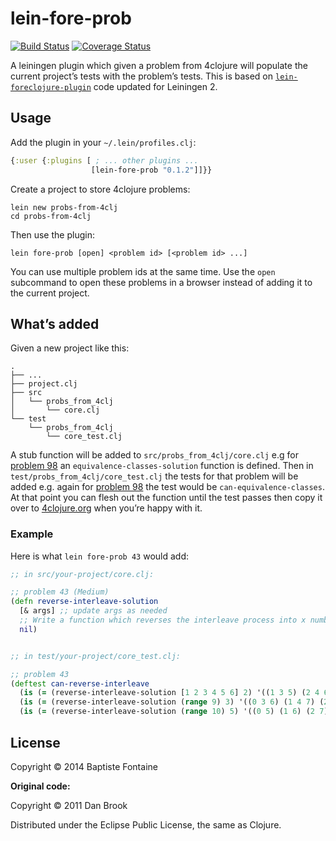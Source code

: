 # lein-fore-prob

[![Build Status](https://travis-ci.org/bfontaine/lein-fore-prob.png?branch=master)](https://travis-ci.org/bfontaine/lein-fore-prob)
[![Coverage Status](https://coveralls.io/repos/bfontaine/lein-fore-prob/badge.png)](https://coveralls.io/r/bfontaine/lein-fore-prob)

A leiningen plugin which given a problem from 4clojure will populate the
current project’s tests with the problem’s tests. This is based on
[`lein-foreclojure-plugin`][lfp] code updated for Leiningen 2.

[lfp]: https://github.com/broquaint/lein-foreclojure-plugin

## Usage

Add the plugin in your `~/.lein/profiles.clj`:

```clj
{:user {:plugins [ ; ... other plugins ...
                  [lein-fore-prob "0.1.2"]]}}
```

Create a project to store 4clojure problems:

```
lein new probs-from-4clj
cd probs-from-4clj
```

Then use the plugin:

```
lein fore-prob [open] <problem id> [<problem id> ...]
```

You can use multiple problem ids at the same time. Use the `open` subcommand to
open these problems in a browser instead of adding it to the current project.

## What’s added

Given a new project like this:

	.
    ├── ...
    ├── project.clj
    ├── src
    │   └── probs_from_4clj
    │       └── core.clj
    └── test
        └── probs_from_4clj
            └── core_test.clj

A stub function will be added to `src/probs_from_4clj/core.clj` e.g for
[problem 98][98] an `equivalence-classes-solution` function is defined. Then in
`test/probs_from_4clj/core_test.clj` the tests for that problem will be added
e.g. again for [problem 98][98] the test would be `can-equivalence-classes`. At
that point you can flesh out the function until the test passes then copy
it over to [4clojure.org][4clj] when you’re happy with it.

[98]: http://www.4clojure.com/problem/98 "98. Equivalence Classes"
[4clj]: http://www.4clojure.com/

### Example

Here is what `lein fore-prob 43` would add:

```clj
;; in src/your-project/core.clj:

;; problem 43 (Medium)
(defn reverse-interleave-solution
  [& args] ;; update args as needed
  ;; Write a function which reverses the interleave process into x number of subsequences.
  nil)


;; in test/your-project/core_test.clj:

;; problem 43
(deftest can-reverse-interleave
  (is (= (reverse-interleave-solution [1 2 3 4 5 6] 2) '((1 3 5) (2 4 6))))
  (is (= (reverse-interleave-solution (range 9) 3) '((0 3 6) (1 4 7) (2 5 8))))
  (is (= (reverse-interleave-solution (range 10) 5) '((0 5) (1 6) (2 7) (3 8) (4 9)))))
```

## License

Copyright © 2014 Baptiste Fontaine

**Original code:**

Copyright © 2011 Dan Brook

Distributed under the Eclipse Public License, the same as Clojure.
